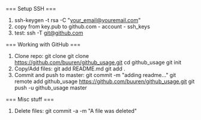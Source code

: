 ===	Setup SSH ===

1.	ssh-keygen -t rsa -C "your_email@youremail.com"
2. 	copy from key.pub to github.com - account - ssh_keys
3. 	test: ssh -T git@github.com

===	Working with GitHub ===

1. Clone repo:
	git clone  git clone https://github.com/buuren/github_usage.git
	cd github_usage
	git init
2. Copy/Add files:
	git add README.md
	git add .
3.	Commit and push to master:
	git commit -m "adding readme..."
	git remote add github_usage https://github.com/buuren/github_usage.git
	git push -u github_usage master
	
===	Misc stuff ===

1.	Delete files:
	git commit -a -m "A file was deleted"